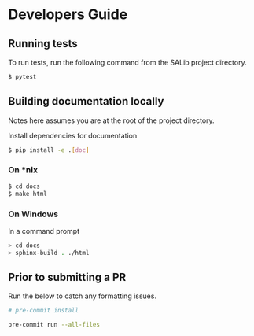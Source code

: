 # Developers Guide


## Running tests

To run tests, run the following command from the SALib project directory.

```bash
$ pytest
```


## Building documentation locally

Notes here assumes you are at the root of the project directory.

Install dependencies for documentation

```bash
$ pip install -e .[doc]
```

### On *nix

```bash
$ cd docs
$ make html
```

### On Windows

In a command prompt

```bash
> cd docs
> sphinx-build . ./html
```

## Prior to submitting a PR

Run the below to catch any formatting issues.

```bash
# pre-commit install

pre-commit run --all-files
```

